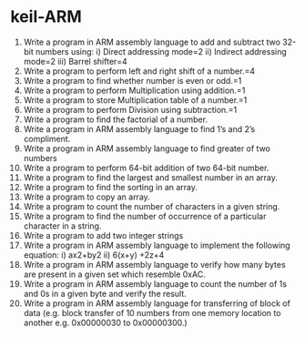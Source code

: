 # keil-ARM
1. Write a program in ARM assembly language to add and subtract two 32-bit numbers using:
i) Direct addressing mode=2
ii) Indirect addressing mode=2
iii) Barrel shifter=4
2. Write a program to perform left and right shift of a number.=4
3. Write a program to find whether number is even or odd.=1
4. Write a program to perform Multiplication using addition.=1
5. Write a program to store Multiplication table of a number.=1
6. Write a program to perform Division using subtraction.=1
7. Write a program to find the factorial of a number.
8. Write a program in ARM assembly language to find 1’s and 2’s compliment.
9. Write a program in ARM assembly language to find greater of two numbers
10. Write a program to perform 64-bit addition of two 64-bit number.
11. Write a program to find the largest and smallest number in an array.
12. Write a program to find the sorting in an array.
13. Write a program to copy an array.
14. Write a program to count the number of characters in a given string.
15. Write a program to find the number of occurrence of a particular character in a string.
16. Write a program to add two integer strings
17. Write a program in ARM assembly language to implement the following equation:
i) ax2+by2
ii) 6(x+y) +2z+4
18. Write a program in ARM assembly language to verify how many bytes are present in a given set which
resemble 0xAC.
19. Write a program in ARM assembly language to count the number of 1s and 0s in a given byte and verify
the result.
20. Write a program in ARM assembly language for transferring of block of data (e.g. block transfer of 10
numbers from one memory location to another e.g. 0x00000030 to 0x00000300.)
